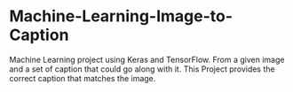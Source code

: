 # Machine-Learning-Image-to-Caption
Machine Learning project using Keras and TensorFlow. From a given image and a set of caption that could go along with it. This Project provides the correct caption that matches the image.
